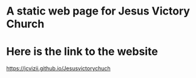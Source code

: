 # A static web page for Jesus Victory Church

# Here is the link to the website

https://jcvizii.github.io/Jesusvictorychuch
